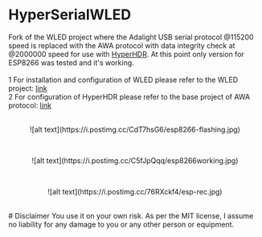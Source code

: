 # HyperSerialWLED
Fork of the WLED project where the Adalight USB serial protocol @115200 speed is replaced with the AWA protocol with data integrity check at @2000000 speed for use with [HyperHDR](https://github.com/awawa-dev/HyperHDR). At this point only version for ESP8266 was tested and it's working.<br/><br/>
1 For installation and configuration of WLED please refer to the WLED project: [link](https://github.com/Aircoookie/WLED)<br/>
2 For configuration of HyperHDR please refer to the base project of AWA protocol: [link](https://github.com/awawa-dev/HyperSerialEsp8266)<br/><br/>
<p align="center">![alt text](https://i.postimg.cc/CdT7hsG6/esp8266-flashing.jpg)</p><br/>
<p align="center">![alt text](https://i.postimg.cc/C5fJpQqq/esp8266working.jpg)</p><br/>
<p align="center">![alt text](https://i.postimg.cc/76RXckf4/esp-rec.jpg)</p><br/>
# Disclaimer
You use it on your own risk. As per the MIT license, I assume no liability for any damage to you or any other person or equipment.
